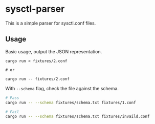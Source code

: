 # sysctl-parser

This is a simple parser for sysctl.conf files.

## Usage

Basic usage, output the JSON representation.

```
cargo run < fixtures/2.conf

# or

cargo run -- fixtures/2.conf
```

With `--schema` flag, check the file against the schema.

```bash
# Pass
cargo run -- --schema fixtures/schema.txt fixtures/1.conf

# Fail
cargo run -- --schema fixtures/schema.txt fixtures/invaild.conf
```
